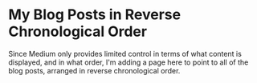 # My Blog Posts in Reverse Chronological Order

Since Medium only provides limited control in terms of what content is displayed, and in what order, I'm adding a page here to point to all of the blog posts, arranged in reverse chronological order.

